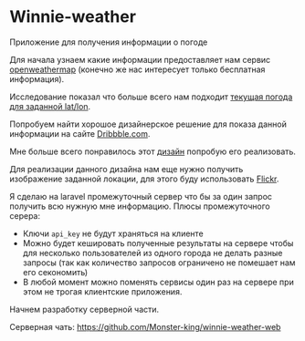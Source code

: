 # Winnie-weather
Приложение для получения информации о погоде

Для начала узнаем какие информации предоставляет нам сервис [openweathermap](http://openweathermap.org) (конечно же нас интересует только бесплатная информация).

Исследование показал что больше всего нам подходит [текущая погода для заданной lat/lon](https://openweathermap.org/current).

Попробуем найти хорошое дизайнерское решение для показа данной информации на сайте [Dribbble.com](https://dribbble.com/).

Мне больше всего понравилось этот [дизайн](https://dribbble.com/shots/10460680-Weather-App/attachments/2296528?mode=media) попробую его реализовать.

Для реализации данного дизайна нам еще нужно получить изображение заданной локации, для этого буду использовать [Flickr](https://www.flickr.com/).

Я сделаю на laravel промежуточный сервер что бы за один запрос получить всю нужную мне информацию.
Плюсы промежуточного серера:
 - Ключи `api_key` не будут храняться на клиенте
 - Можно будет кешировать полученные результаты на сервере чтобы для несколько пользователей из одного города не делать разные запросы (так как количество запросов ограничено не помешает нам его секономить)
 - В любой момент можно поменять сервисы один раз на сервере при этом не трогая клиентские приложения.

Начнем разработку серверной части.

Серверная чать: https://github.com/Monster-king/winnie-weather-web